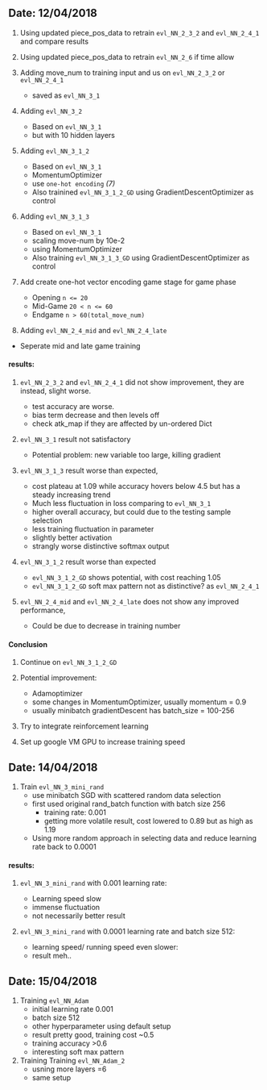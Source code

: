 ## Date: 12/04/2018

1. Using updated piece_pos_data to retrain `evl_NN_2_3_2` and `evl_NN_2_4_1` and compare results

2. Using updated piece_pos_data to retrain `evl_NN_2_6` if time allow

3. Adding move_num to training input and us on `evl_NN_2_3_2` or `evl_NN_2_4_1`
    - saved as `evl_NN_3_1`

4. Adding `evl_NN_3_2`
   - Based on `evl_NN_3_1`
   - but with 10 hidden layers

5. Adding `evl_NN_3_1_2`
   - Based on `evl_NN_3_1`
   - MomentumOptimizer
   - use `one-hot encoding` _(7)_
   - Also trainined `evl_NN_3_1_2_GD` using GradientDescentOptimizer as control

6. Adding `evl_NN_3_1_3`
   - Based on `evl_NN_3_1`
   - scaling move-num by 10e-2
   - using MomentumOptimizer
   - Also training `evl_NN_3_1_3_GD` using GradientDescentOptimizer as control

7. Add create one-hot vector encoding game stage for game phase
   - Opening `n <= 20`
   - Mid-Game `20 < n <= 60`
   - Endgame `n > 60(total_move_num)`

8.  Adding `evl_NN_2_4_mid` and `evl_NN_2_4_late`
   - Seperate mid and late game training


#### results:
1. `evl_NN_2_3_2` and `evl_NN_2_4_1` did not show improvement, they are instead, slight worse.
   - test accuracy are worse.
   - bias term decrease and then levels off
   - check atk_map if they are affected by un-ordered Dict

2. `evl_NN_3_1` result not satisfactory
   - Potential problem: new variable too large, killing gradient

3. `evl_NN_3_1_3` result worse than expected,
   - cost plateau at 1.09 while accuracy hovers below 4.5 but has a steady increasing trend
   - Much less fluctuation in loss comparing to `evl_NN_3_1`
   - higher overall accuracy, but could due to the testing sample selection
   - less training fluctuation in parameter
   - slightly better activation
   - strangly worse distinctive softmax output

4. `evl_NN_3_1_2` result worse than expected
   - `evl_NN_3_1_2_GD` shows potential, with cost reaching 1.05
   - `evl_NN_3_1_2_GD` soft max pattern not as distinctive? as `evl_NN_2_4_1`
5. `evl_NN_2_4_mid` and `evl_NN_2_4_late` does not show any improved performance,
   - Could be due to decrease in training number

#### Conclusion

1. Continue on  `evl_NN_3_1_2_GD`

2. Potential improvement:
   - Adamoptimizer
   - some changes in MomentumOptimizer, usually momentum = 0.9
   - usually minibatch gradientDescent has batch_size = 100-256

3. Try to integrate reinforcement learning

4. Set up google VM GPU to increase training speed


## Date: 14/04/2018

1. Train `evl_NN_3_mini_rand`
   - use minibatch SGD with scattered random data selection
   - first used original rand_batch function with batch size 256
       - training rate: 0.001
       - getting more volatile result, cost lowered to 0.89 but as high as 1.19
   - Using more random approach in selecting data and reduce learning rate back to 0.0001

#### results:
1. `evl_NN_3_mini_rand` with 0.001 learning rate:
   - Learning speed slow
   - immense fluctuation
   - not necessarily better result

2. `evl_NN_3_mini_rand` with 0.0001 learning rate and batch size 512:
   - learning speed/ running speed even slower:
   - result meh..



## Date: 15/04/2018

1. Training `evl_NN_Adam`
   - initial learning rate 0.001
   - batch size 512
   - other hyperparameter using default setup
   - result pretty good, training cost ~0.5
   - training accuracy >0.6
   - interesting soft max pattern
2. Training Training `evl_NN_Adam_2`
   - usning more layers =6
   - same setup
